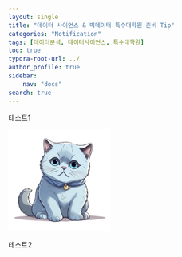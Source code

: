 ```yaml
---
layout: single
title: "데이터 사이언스 & 빅데이터 특수대학원 준비 Tip"
categories: "Notification"
tags: [데이터분석, 데이터사이언스, 특수대학원]
toc: true
typora-root-url: ../
author_profile: true
sidebar:
    nav: "docs"
search: true
---
```


테스트1

<img src="/images/데이터 사이언스 & 빅데이터 특수대학원 준비 Tip/프사 고양이.png" alt="프사 고양이" style="zoom:20%;" />


테스트2